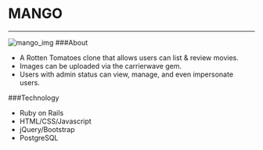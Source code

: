 # MANGO
---
![mango_img](https://d1pgqke3goo8l6.cloudfront.net/odsUXQOtTISiNhY9F78A_Screen%20Shot%202015-08-02%20at%208.46.38%20PM.png)
###About
- A Rotten Tomatoes clone that allows users can list & review movies.
- Images can be uploaded via the carrierwave gem.
- Users with admin status can view, manage, and even impersonate users.


###Technology
- Ruby on Rails
- HTML/CSS/Javascript
- jQuery/Bootstrap
- PostgreSQL

